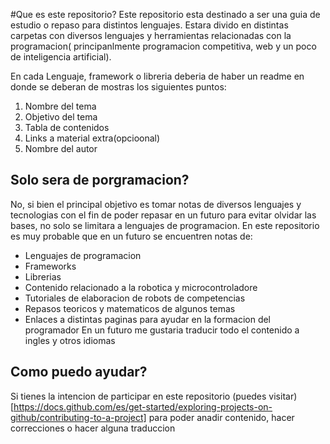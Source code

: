 #Que es este repositorio?
Este repositorio esta destinado a ser una guia de estudio o repaso para distintos lenguajes. Estara divido en distintas carpetas con diversos lenguajes y herramientas relacionadas con la programacion( principanlmente programacion competitiva, web y un poco de inteligencia artificial). 

En cada Lenguaje, framework o libreria deberia de haber un readme en donde se deberan de mostras los siguientes puntos:
1. Nombre del tema
2. Objetivo del tema
3. Tabla de contenidos
4. Links a material extra(opcioonal)
5. Nombre del autor

## Solo sera de porgramacion?
No, si bien el principal objetivo es tomar notas de diversos lenguajes y tecnologias con el fin de poder repasar en un futuro para evitar olvidar las bases, no solo se limitara a lenguajes de programacion. En este repositorio es muy probable que en un futuro se encuentren notas de:
* Lenguajes de programacion
* Frameworks
* Librerias
* Contenido relacionado a la robotica y microcontroladore
* Tutoriales de elaboracion de robots de competencias
* Repasos teoricos y matematicos de algunos temas
* Enlaces a distintas paginas para ayudar en la formacion del programador
En un futuro me gustaria traducir todo el contenido a ingles y otros idiomas

## Como puedo ayudar?
Si tienes la intencion de participar en este repositorio (puedes visitar)[https://docs.github.com/es/get-started/exploring-projects-on-github/contributing-to-a-project] para poder anadir contenido, hacer correcciones o hacer alguna traduccion

